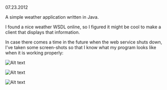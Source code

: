 07.23.2012

A simple weather application written in Java.

I found a nice weather WSDL online, so I figured it might be cool
to make a client that displays that information.

In case there comes a time in the future when the web service shuts down,
I've taken some screen-shots so that I know what my program looks like 
when it is working properly:

![Alt text](https://github.com/math4tots/WeatherApp/raw/master/pic1.png)

![Alt text](https://github.com/math4tots/WeatherApp/raw/master/pic2.png)

![Alt text](https://github.com/math4tots/WeatherApp/raw/master/pic3.png)

